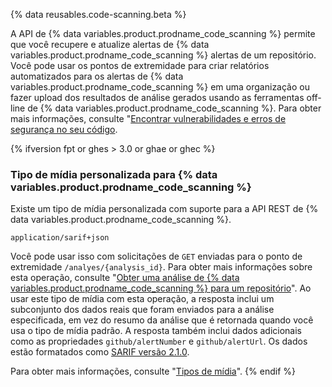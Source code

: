 {% data reusables.code-scanning.beta %}

A API de {% data variables.product.prodname_code_scanning %} permite que você recupere e atualize alertas de {% data variables.product.prodname_code_scanning %} alertas de um repositório. Você pode usar os pontos de extremidade para criar relatórios automatizados para os alertas de {% data variables.product.prodname_code_scanning %} em uma organização ou fazer upload dos resultados de análise gerados usando as ferramentas off-line de {% data variables.product.prodname_code_scanning %}. Para obter mais informações, consulte "[Encontrar vulnerabilidades e erros de segurança no seu código](/github/finding-security-vulnerabilities-and-errors-in-your-code).

{% ifversion fpt or ghes > 3.0 or ghae or ghec %}
### Tipo de mídia personalizada para {% data variables.product.prodname_code_scanning %}

Existe um tipo de mídia personalizada com suporte para a API REST de {% data variables.product.prodname_code_scanning %}. 

    application/sarif+json

Você pode usar isso com solicitações de `GET` enviadas para o ponto de extremidade `/analyes/{analysis_id}`. Para obter mais informações sobre esta operação, consulte "[Obter uma análise de {% data variables.product.prodname_code_scanning %} para um repositório](#get-a-code-scanning-analysis-for-a-repository)". Ao usar este tipo de mídia com esta operação, a resposta inclui um subconjunto dos dados reais que foram enviados para a análise especificada, em vez do resumo da análise que é retornada quando você usa o tipo de mídia padrão. A resposta também inclui dados adicionais como as propriedades `github/alertNumber` e `github/alertUrl`. Os dados estão formatados como [SARIF versão 2.1.0](https://docs.oasis-open.org/sarif/sarif/v2.1.0/cs01/sarif-v2.1.0-cs01.html).

Para obter mais informações, consulte "[Tipos de mídia](/rest/overview/media-types)".
{% endif %}